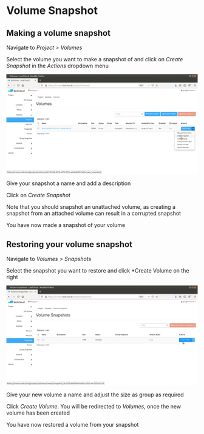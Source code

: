 # Volume Snapshot

## Making a volume snapshot

Navigate to *Project > Volumes*

Select the volume you want to make a snapshot of and click on *Create Snapshot* in the *Actions* dropdown menu

![volumes-4](images/volumes-4.png)

Give your snapshot a name and add a description

Click on *Create Snapshot*

Note that you should snapshot an unattached volume, as creating a snapshot from an attached volume can result in a corrupted snapshot

You have now made a snapshot of your volume

## Restoring your volume snapshot

Navigate to *Volumes > Snapshots*

Select the snapshot you want to restore and click *Create Volume on the right

![volumes-5](images/volumes-5.png)

Give your new volume a name and adjust the size as group as required

Click *Create Volume*. You will be redirected to *Volumes*, once the new volume has been created

You have now restored a volume from your snapshot

